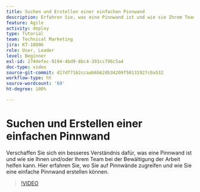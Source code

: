 ```yaml
---
title: Suchen und Erstellen einer einfachen Pinnwand
description: Erfahren Sie, was eine Pinnwand ist und wie sie Ihrem Team nützt, wie Sie eine Pinnwand finden und wie Sie eine Pinnwand selbst erstellen.
feature: Agile
activity: deploy
type: Tutorial
team: Technical Marketing
jira: KT-10806
role: User, Leader
level: Beginner
exl-id: 2744efec-9194-4bd9-8bc4-391cc796c5a4
doc-type: video
source-git-commit: d17df7162ccaab6b62db34209f50131927c0a532
workflow-type: ht
source-wordcount: '69'
ht-degree: 100%

---
```


# Suchen und Erstellen einer einfachen Pinnwand

Verschaffen Sie sich ein besseres Verständnis dafür, was eine Pinnwand ist und wie sie Ihnen und/oder Ihrem Team bei der Bewältigung der Arbeit helfen kann. Hier erfahren Sie, wo Sie auf Pinnwände zugreifen und wie Sie eine einfache Pinnwand erstellen können.

>[!VIDEO](https://video.tv.adobe.com/v/346548/?quality=12&learn=on&enablevpops)
